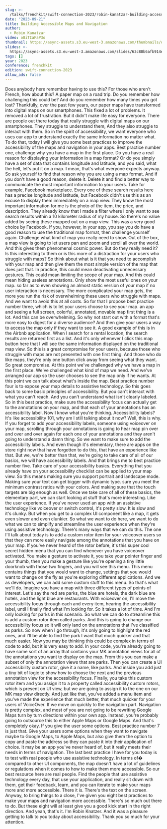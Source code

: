 ```yaml
---
slug: >-
  /talks/frenchkit/swift-connection-2023/robin-kanatzar-building-accessible-maps-and-navigation
date: "2023-09-21"
title: Building Accessible Maps and Navigation
author:
  - Robin Kanatzar
video: o8iTIaFaP3o
thumbnail: https://async-assets.s3.eu-west-3.amazonaws.com/thumbnails/o8iTIaFaP3o.jpg
slides: >-
  https://async-assets.s3.eu-west-3.amazonaws.com/slides/63c88b6afb914e3faf50cbfd113b34bb/slides.pdf
tags: []
year: 2023
conference: frenchkit
edition: swift-connection-2023
allow_ads: false
---
```


Does anybody here remember having to use this?
For those who aren't French, how about this?
A paper map on a road trip.
Do you remember how challenging this could be?
And do you remember how many times you got lost?
Thankfully, over the past few years, our paper maps have transformed into digital maps on our smartphones.
This fixed a lot of problems.
It removed a lot of frustration.
But it didn't make life easy for everyone.
There are people out there today that really struggle with digital maps on our smartphones.
They struggle to understand them,
And they also struggle to interact with them.
So in the spirit of accessibility, we want everyone who uses our app to understand exactly the same information no matter what.
To do that, today I will give you some best practices to improve the accessibility of the maps and navigation in your apps.
Best practice number one, challenge why you have a map in the first place.
Do you have a real reason for displaying your information in a map format?
Or do you simply have a set of data that contains longitude and latitude, and you said, what the hell, let's put it on a map.
I mean, that's what everyone expects anyway.
So ask yourself to find that reason why you are using a map format.
And if you don't have a good reason, delete it.
Delete it and find a better way to communicate the most important information to your users.
Take for example, Facebook marketplace.
Every one of these search results here has a precise longitude and latitude, but Facebook didn't use this as an excuse to display them immediately on a map view.
They know the most important information for me is the photo of the item, the price, and description. They already know that I made a filter where I only want to see search results within a 10 kilometer radius of my house. So there's no value added by seeing these mapped out on a map view. This was a very good choice by Facebook.
If you, however, in your app, you say you do have a good reason to use the traditional map format, then challenge yourself again.
Challenge what kind of map you really need to show.
Out of the box, a map view is going to let users pan and zoom and scroll all over the world.
And this gives them phenomenal cosmic power.
But do they really need it?
Is this interesting to them or is this more of a distraction for your users who struggle with maps?
So think about what is it that you need to accomplish with your map and then give them the most simple version of the map that does just that.
In practice, this could mean deactivating unnecessary gestures.
This could mean limiting the scope of your map.
And this could mean hiding useless annotations.
Only show the most useful ones on your map. so far as to even showing an almost static version of your map if no user interaction is necessary.
The more complicated your map gets, the more you run the risk of overwhelming these users who struggle with maps.
And we want to avoid this at all costs.
So for that I propose best practice number three, which is to let your users choose to see your map. an app and seeing a full screen, colorful, annotated, movable map first thing is a lot.
And this can be overwhelming.
So why not start out with a format that's more easy to digest for a diverse audience?
And then give your users a way to access the map only if they want to see it.
A good example of this is in the Airbnb application.
When I search for a rental location, the search results are returned first as a list.
And it's only whenever I click this map button here that I will see the same information displayed on the traditional map view.
So this is a great compromise for your users, because those who struggle with maps are not presented with one first thing.
And those who do like maps, they're only one button click away from seeing what they want.
So great compromise.
At this point we've challenged why we have a map in the first place.
We've challenged what kind of map we need.
And we've arranged our app so the user chooses to see the map only if he wants.
At this point we can talk about what's inside the map.
Best practice number four is to expose your map details to assistive technology.
So this goes back to some basic principles of accessibility.
But you can't interact with what you can't reach.
And you can't understand what isn't clearly labeled.
So in this best practice, make sure the accessibility focus can actually get to the annotations on your map, and that each of your annotations has an accessibility label.
Now I know what you're thinking.
Accessibility labels?
It's like accessibility 101, why am I still talking about it now?
Well, this is why.
If you forget to add your accessibility labels, someone using voiceover on your map, scrolling through your annotations is going to hear map pin over and over and over again for each one of your annotations and they aren't going to understand a damn thing.
So we want to make sure to add the accessibility labels.
And even though it's elementary, there are apps on the store right now that have forgotten to do this, that have an experience like that.
But we, we're better than that, we're going to take care of all of our basics, we will have accessibility labels.
And that brings me to best practice number five.
Take care of your accessibility basics.
Everything that you already have on your accessibility checklist can be applied to your map view.
So this means making sure you support portrait and landscape mode.
Making sure your text can get bigger with dynamic type. sure you meet the minimum contrast ratios with your colors.
And making sure that the touch targets are big enough as well.
Once we take care of all of these basics, the elementary part, we can start looking at stuff that's more interesting.
Like the user experience.
If you've never used an app with an assistive technology like voiceover or switch control, it's pretty slow.
It is slow and it's clunky.
But when you get to a complex UI component like a map, it gets even slower and even clunkier.
So what we want to do here, we want to do what we can to simplify and streamline the user experience when they're using assistive technology.
There's many ways that we can do this.
The one I'll talk about today is to add a custom rotor item for your voiceover users so that they can more easily navigate among the annotations that you have on your map.
If you've never heard of the rotor before, it's this super cool secret hidden menu that you can find whenever you have voiceover activated.
You make a gesture to activate it, you take your pointer finger and your thumb, then you make a gesture like you're opening a tiny little doorknob with those two fingers, and you will see this menu.
This menu contains things that you would want to change, settings that you would want to change on the fly as you're exploring different applications.
And we as developers, we can add some custom stuff to this menu.
So that's what we'll do.
Imagine you have a map with three different types of points of interest.
Let's say the red are parks, the blue are hotels, the dark blue are hotels, and the light blue are restaurants.
With voiceover on, I'll move the accessibility focus through each and every item, hearing the accessibility label, until I finally find what I'm looking for.
So it takes a lot of time.
And I'm only looking for parks in this scenario.
So what we can do to streamline this is add a custom rotor item called parks.
And this is going to change our accessibility focus so it will only land on the annotations that I've classified as parks.
So now when I go through, it's only going to highlight the red ones, and I'll be able to find the park I want that much quicker and that much easier.
Now you may be thinking this could be complex in terms of code to add, but it is very easy to add.
In your code, you're already going to have some sort of an array that contains your MK annotation views for all of the annotations you want to display on the map.
From this you can make a subset of only the annotation views that are parks.
Then you can create a UI accessibility custom rotor, give it a name, like parks.
And inside you add just a tiny bit of logic to show how to choose the next and the previous annotation view for the accessibility focus.
Finally, you take this custom rotor item and you assign it to a property called accessibility custom rotors, which is present on UI view, but we are going to assign it to the one on our MK map view directly.
And just like that, you've added a menu item and you've made the experience that much better, that much quicker for your users of VoiceOver.
If we move on quickly to the navigation part.
Navigation is pretty complex, and most of you are not going to be rewriting Google Maps turn by turn directions within your own app.
Instead, you're probably going to outsource this to either Apple Maps or Google Maps.
And that's completely okay.
If you give the user some options.
Best practice number 7 is just that.
Give your users some options when they want to navigate maybe to Google Maps, to Apple
Maps, but also give them the option to copy and paste the address so they can paste it into their application of choice.
It may be an app you've never heard of, but it really meets their needs in terms of navigation.
The last best practice I have for you today is to test with real people who use assistive technology.
In terms of� compared to other UI components, the map doesn't have a lot of guidelines or regulations when it comes to how to make them more accessible.
So our best resource here are real people.
Find the people that use assistive technology every day, that use your application, and really sit down with them, get their feedback, learn, and you can iterate to make your maps more and more accessible.
There it is.
There's the text on the screen.
Anyway, to bring things to a close, I've given you eight best practices to make your maps and navigation more accessible.
There's so much out there to do.
But these eight will at least give you a good kick start in the right direction.
And yeah, that's it.
I'm Robin Knatzer.
And it was a pleasure getting to talk to you today about accessibility.
Thank you so much for your attention.
